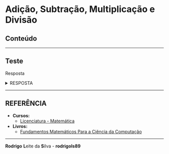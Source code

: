 # Adição, Subtração, Multiplicação e Divisão

## Conteúdo


<!---
[WHITESPACE RULES]
- Same topic = "20" Whitespace character.
- Different topic = "200" Whitespace character.
--->






































































































<!--- ( Lógica das Proposições ) --->

---


## Teste

Resposta

<details>

<summary>RESPOSTA</summary>

<br/>

![img](images/01.jpeg)  

</details>
























<!--- ( REFERÊNCIA ) --->

---

<div id="ref"></div>

## REFERÊNCIA

 - **Cursos:**
   - [Licenciatura - Matemática](https://www.faculdadeunica.com.br/graduacao/ead/matematica-3080)
 - **Livros:**
   - [Fundamentos Matemáticos Para a Ciência da Computação](https://www.amazon.com.br/Fundamentos-Matem%C3%A1ticos-Para-Ci%C3%AAncia-Computa%C3%A7%C3%A3o/dp/8521614225)

---

**Rodrigo** **L**eite da **S**ilva - **rodrigols89**
